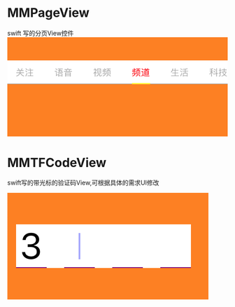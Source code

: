 # MMPageView
swift 写的分页View控件
![image](https://github.com/linlingliu/MMPageView/blob/master/pageView.png) 

# MMTFCodeView
swift写的带光标的验证码View,可根据具体的需求UI修改

![image](https://github.com/linlingliu/MMPageView/blob/master/codeView.png)

